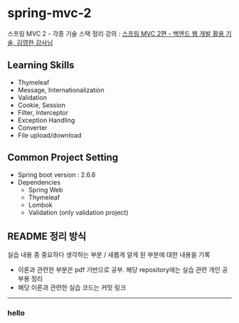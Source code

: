 # spring-mvc-2
스프링 MVC 2 - 각종 기술 스택 정리 
강의 : [스프링 MVC 2편 - 백엔드 웹 개발 활용 기술, 김영한 강사님](https://www.inflearn.com/course/%EC%8A%A4%ED%94%84%EB%A7%81-mvc-2/dashboard)

## Learning Skills
* Thymeleaf
* Message, Internationalization
* Validation
* Cookie, Session
* Filter, Interceptor
* Exception Handling
* Converter
* File upload/download            

## Common Project Setting              
* Spring boot version : 2.6.6                  
* Dependencies
  - Spring Web
  - Thymeleaf
  - Lombok 
  - Validation (only validation project)

## README 정리 방식                 
실습 내용 중 중요하다 생각하는 부분 / 새롭게 알게 된 부분에 대한 내용을 기록       
* 이론과 관련한 부분은 pdf 기반으로 공부. 해당 repository에는 실습 관련 개인 공부용 정리             
* 해당 이론과 관련한 실습 코드는 커밋 링크
                  
------------------                   
                  
### hello
